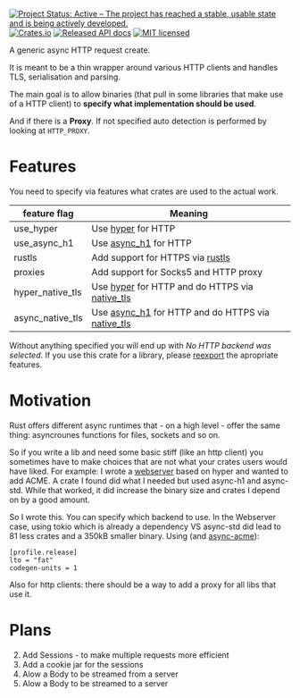 [![Project Status: Active – The project has reached a stable, usable state and is being actively developed.](https://www.repostatus.org/badges/latest/active.svg)](https://www.repostatus.org/#active)
[![Crates.io][crates-badge]][crates-url]
[![Released API docs](https://docs.rs/generic-async-http-client/badge.svg)](https://docs.rs/generic-async-http-client)
[![MIT licensed][mit-badge]][mit-url]

[crates-badge]: https://img.shields.io/crates/v/generic-async-http-client.svg
[crates-url]: https://crates.io/crates/generic-async-http-client
[mit-badge]: https://img.shields.io/badge/license-MIT-blue.svg
[mit-url]: https://github.com/User65k/generic-async-http-client/blob/master/LICENSE

A generic async HTTP request create.

It is meant to be a thin wrapper around various HTTP clients
and handles TLS, serialisation and parsing.

The main goal is to allow binaries (that pull in some libraries that make use of a HTTP client)
to **specify what implementation should be used**.

And if there is a **Proxy**. If not specified auto detection is performed by looking at `HTTP_PROXY`.

# Features
You need to specify via features what crates are used to the actual work.

|feature flag|Meaning|
|---|---|
|use_hyper|Use [hyper](https://crates.io/crates/hyper) for HTTP|
|use_async_h1|Use [async_h1](https://crates.io/crates/async_h1) for HTTP|
|rustls|Add support for HTTPS via [rustls](https://crates.io/crates/rustls)|
|proxies|Add support for Socks5 and HTTP proxy|
|hyper_native_tls|Use [hyper](https://crates.io/crates/hyper) for HTTP and do HTTPS via [native_tls](https://crates.io/crates/native_tls)|
|async_native_tls|Use [async_h1](https://crates.io/crates/async_h1) for HTTP and do HTTPS via [native_tls](https://crates.io/crates/native_tls)|

Without anything specified you will end up with *No HTTP backend was selected*.
If you use this crate for a library, please [reexport](https://doc.rust-lang.org/cargo/reference/features.html#dependency-features) the apropriate features.

# Motivation

Rust offers different async runtimes that - on a high level - offer the same thing: asyncrounes functions for files, sockets and so on.

So if you write a lib and need some basic stiff (like an http client) you sometimes have to make choices that are not what your crates users would have liked.
For example:
I wrote a [webserver](https://github.com/User65k/flash_rust_ws) based on hyper and wanted to add ACME.
A crate I found did what I needed but used async-h1 and async-std. While that worked, it did increase the binary size and crates I depend on by a good amount.

So I wrote this. You can specify which backend to use.
In the Webserver case, using tokio which is already a dependency VS async-std did lead to 81 less crates and a 350kB smaller binary.
Using (and [async-acme](https://crates.io/crates/async-acme)):
```
[profile.release]
lto = "fat"
codegen-units = 1
```

Also for http clients: there should be a way to add a proxy for all libs that use it.

# Plans

2. Add Sessions - to make multiple requests more efficient
3. Add a cookie jar for the sessions
4. Alow a Body to be streamed from a server
5. Alow a Body to be streamed to a server
